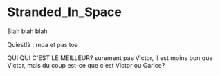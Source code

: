 # Stranded_In_Space

Blah blah blah

Quiestlà :
moa
et pas toa

QUI QUI C'EST LE MEILLEUR? surement pas Victor, il est moins bon que Victor, mais du coup est-ce que c'est Victor ou Garice?